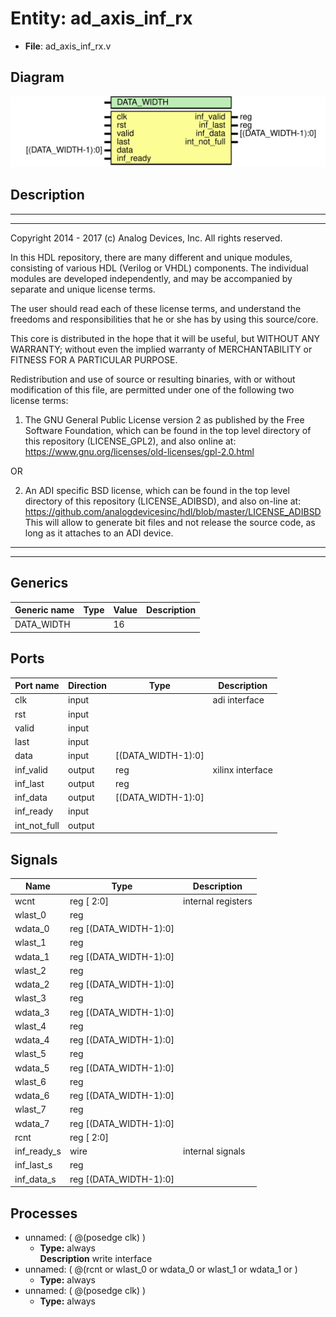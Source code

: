# Entity: ad_axis_inf_rx

- **File**: ad_axis_inf_rx.v
## Diagram

![Diagram](ad_axis_inf_rx.svg "Diagram")
## Description

 ***************************************************************************
 ***************************************************************************
 Copyright 2014 - 2017 (c) Analog Devices, Inc. All rights reserved.

 In this HDL repository, there are many different and unique modules, consisting
 of various HDL (Verilog or VHDL) components. The individual modules are
 developed independently, and may be accompanied by separate and unique license
 terms.

 The user should read each of these license terms, and understand the
 freedoms and responsibilities that he or she has by using this source/core.

 This core is distributed in the hope that it will be useful, but WITHOUT ANY
 WARRANTY; without even the implied warranty of MERCHANTABILITY or FITNESS FOR
 A PARTICULAR PURPOSE.

 Redistribution and use of source or resulting binaries, with or without modification
 of this file, are permitted under one of the following two license terms:

   1. The GNU General Public License version 2 as published by the
      Free Software Foundation, which can be found in the top level directory
      of this repository (LICENSE_GPL2), and also online at:
      <https://www.gnu.org/licenses/old-licenses/gpl-2.0.html>

 OR

   2. An ADI specific BSD license, which can be found in the top level directory
      of this repository (LICENSE_ADIBSD), and also on-line at:
      https://github.com/analogdevicesinc/hdl/blob/master/LICENSE_ADIBSD
      This will allow to generate bit files and not release the source code,
      as long as it attaches to an ADI device.

 ***************************************************************************
 ***************************************************************************

## Generics

| Generic name | Type | Value | Description |
| ------------ | ---- | ----- | ----------- |
| DATA_WIDTH   |      | 16    |             |
## Ports

| Port name    | Direction | Type               | Description       |
| ------------ | --------- | ------------------ | ----------------- |
| clk          | input     |                    |  adi interface    |
| rst          | input     |                    |                   |
| valid        | input     |                    |                   |
| last         | input     |                    |                   |
| data         | input     | [(DATA_WIDTH-1):0] |                   |
| inf_valid    | output    | reg                |  xilinx interface |
| inf_last     | output    | reg                |                   |
| inf_data     | output    | [(DATA_WIDTH-1):0] |                   |
| inf_ready    | input     |                    |                   |
| int_not_full | output    |                    |                   |
## Signals

| Name        | Type                       | Description          |
| ----------- | -------------------------- | -------------------- |
| wcnt        | reg     [ 2:0]             |  internal registers  |
| wlast_0     | reg                        |                      |
| wdata_0     | reg     [(DATA_WIDTH-1):0] |                      |
| wlast_1     | reg                        |                      |
| wdata_1     | reg     [(DATA_WIDTH-1):0] |                      |
| wlast_2     | reg                        |                      |
| wdata_2     | reg     [(DATA_WIDTH-1):0] |                      |
| wlast_3     | reg                        |                      |
| wdata_3     | reg     [(DATA_WIDTH-1):0] |                      |
| wlast_4     | reg                        |                      |
| wdata_4     | reg     [(DATA_WIDTH-1):0] |                      |
| wlast_5     | reg                        |                      |
| wdata_5     | reg     [(DATA_WIDTH-1):0] |                      |
| wlast_6     | reg                        |                      |
| wdata_6     | reg     [(DATA_WIDTH-1):0] |                      |
| wlast_7     | reg                        |                      |
| wdata_7     | reg     [(DATA_WIDTH-1):0] |                      |
| rcnt        | reg     [ 2:0]             |                      |
| inf_ready_s | wire                       |  internal signals    |
| inf_last_s  | reg                        |                      |
| inf_data_s  | reg     [(DATA_WIDTH-1):0] |                      |
## Processes
- unnamed: ( @(posedge clk) )
  - **Type:** always
</br>**Description**
 write interface 
- unnamed: ( @(rcnt or wlast_0 or wdata_0 or wlast_1 or wdata_1 or )
  - **Type:** always
- unnamed: ( @(posedge clk) )
  - **Type:** always
